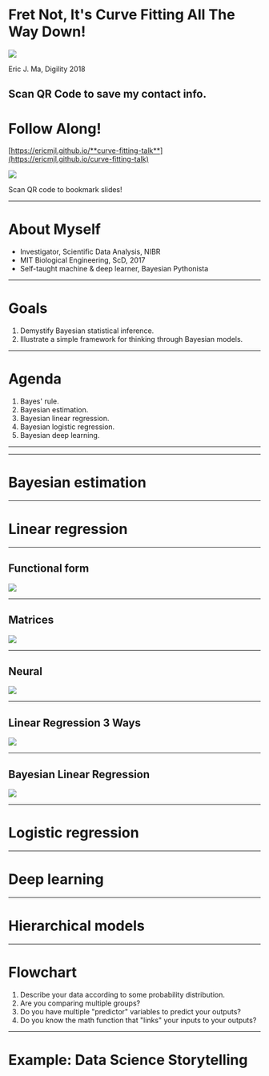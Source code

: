 # Fret Not, It's Curve Fitting All The Way Down!

![](./images/ericmjl.png) <!-- .element width="20%" align="left" -->

Eric J. Ma, Digility 2018 <!-- .element align="right" -->

Scan QR Code to save my contact info. <!-- .element align="right" -->
---

# Follow Along!

[https://ericmjl.github.io/**curve-fitting-talk**](https://ericmjl.github.io/curve-fitting-talk)

![](./images/talk.png) <!-- .element width="30%" -->

Scan QR code to bookmark slides!

---

# About Myself

- Investigator, Scientific Data Analysis, NIBR <!-- .element: class="fragment" -->
- MIT Biological Engineering, ScD, 2017 <!-- .element: class="fragment" -->
- Self-taught machine & deep learner, Bayesian Pythonista <!-- .element: class="fragment" -->

---

# Goals

1. Demystify Bayesian statistical inference. <!-- .element: class="fragment" -->
1. Illustrate a simple framework for thinking through Bayesian models. <!-- .element: class="fragment" -->

----

# Agenda

1. Bayes' rule. <!-- .element: class="fragment" -->
1. Bayesian estimation. <!-- .element: class="fragment" -->
1. Bayesian linear regression. <!-- .element: class="fragment" -->
1. Bayesian logistic regression. <!-- .element: class="fragment" -->
1. Bayesian deep learning. <!-- .element: class="fragment" -->

---

<!-- .slide: data-background="./images/bayes-rule-neon-sign.jpg" -->

---

# Bayesian estimation

---

# Linear regression

----

## Functional form

![](./images/linreg.tex.png) <!-- .element border="none" -->

----

## Matrices

![](./images/linreg-matrices.png) <!-- .element border=none  -->

----

## Neural

![](./images/linreg-neural.png) <!-- .element height="50%" width="50%" border=none -->


----

## Linear Regression 3 Ways

![](./images/linreg-all.png)


----

## Bayesian Linear Regression


![](./images/linreg-estimates.png) <!-- .element width="80%" class="fragment" -->


---

# Logistic regression


---

# Deep learning


---

# Hierarchical models

---

# Flowchart

1. Describe your data according to some probability distribution. <!-- .element: class="fragment" -->
1. Are you comparing multiple groups? <!-- .element: class="fragment" -->
1. Do you have multiple "predictor" variables to predict your outputs? <!-- .element: class="fragment" -->
1. Do you know the math function that "links" your inputs to your outputs? <!-- .element: class="fragment" -->

---

# Example: Data Science Storytelling

<!-- Core idea: we have darwin's finches, use Bayesian hierarchical modelling to write a model that estimates Finch beak dimensions (both wing and beak), and then use QR codes to display this information. -->
